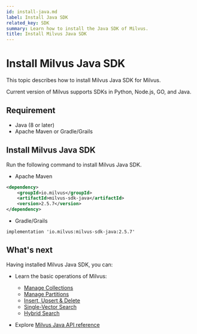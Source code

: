 ```yaml
---
id: install-java.md
label: Install Java SDK
related_key: SDK
summary: Learn how to install the Java SDK of Milvus.
title: Install Milvus Java SDK
---
```


# Install Milvus Java SDK

This topic describes how to install Milvus Java SDK for Milvus.

Current version of Milvus supports SDKs in Python, Node.js, GO, and Java.

## Requirement

- Java (8 or later)
- Apache Maven or Gradle/Grails

## Install Milvus Java SDK

Run the following command to install Milvus Java SDK.

- Apache Maven

```xml
<dependency>
    <groupId>io.milvus</groupId>
    <artifactId>milvus-sdk-java</artifactId>
    <version>2.5.7</version>
</dependency>
```

- Gradle/Grails

```
implementation 'io.milvus:milvus-sdk-java:2.5.7'
```

## What's next

Having installed Milvus Java SDK, you can:

- Learn the basic operations of Milvus:
  - [Manage Collections](manage-collections.md)
  - [Manage Partitions](manage-partitions.md)
  - [Insert, Upsert & Delete](insert-update-delete.md)
  - [Single-Vector Search](single-vector-search.md)
  - [Hybrid Search](multi-vector-search.md)

- Explore [Milvus Java API reference](/api-reference/java/v2.4.x/About.md)

